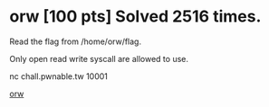 # orw [100 pts] Solved 2516 times.
Read the flag from /home/orw/flag.

Only open read write syscall are allowed to use.

nc chall.pwnable.tw 10001

[orw](files/orw)

